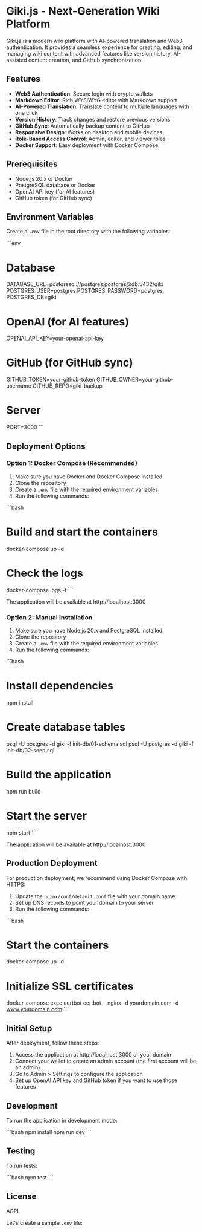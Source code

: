# Giki.js - Next-Generation Wiki Platform

Giki.js is a modern wiki platform with AI-powered translation and Web3 authentication. It provides a seamless experience for creating, editing, and managing wiki content with advanced features like version history, AI-assisted content creation, and GitHub synchronization.

## Features

- **Web3 Authentication**: Secure login with crypto wallets
- **Markdown Editor**: Rich WYSIWYG editor with Markdown support
- **AI-Powered Translation**: Translate content to multiple languages with one click
- **Version History**: Track changes and restore previous versions
- **GitHub Sync**: Automatically backup content to GitHub
- **Responsive Design**: Works on desktop and mobile devices
- **Role-Based Access Control**: Admin, editor, and viewer roles
- **Docker Support**: Easy deployment with Docker Compose

## Prerequisites

- Node.js 20.x or Docker
- PostgreSQL database or Docker
- OpenAI API key (for AI features)
- GitHub token (for GitHub sync)

## Environment Variables

Create a `.env` file in the root directory with the following variables:

\`\`\`env
# Database
DATABASE_URL=postgresql://postgres:postgres@db:5432/giki
POSTGRES_USER=postgres
POSTGRES_PASSWORD=postgres
POSTGRES_DB=giki



# OpenAI (for AI features)
OPENAI_API_KEY=your-openai-api-key

# GitHub (for GitHub sync)
GITHUB_TOKEN=your-github-token
GITHUB_OWNER=your-github-username
GITHUB_REPO=giki-backup

# Server
PORT=3000
\`\`\`

## Deployment Options

### Option 1: Docker Compose (Recommended)

1. Make sure you have Docker and Docker Compose installed
2. Clone the repository
3. Create a `.env` file with the required environment variables
4. Run the following commands:

\`\`\`bash
# Build and start the containers
docker-compose up -d

# Check the logs
docker-compose logs -f
\`\`\`

The application will be available at http://localhost:3000

### Option 2: Manual Installation

1. Make sure you have Node.js 20.x and PostgreSQL installed
2. Clone the repository
3. Create a `.env` file with the required environment variables
4. Run the following commands:

\`\`\`bash
# Install dependencies
npm install

# Create database tables
psql -U postgres -d giki -f init-db/01-schema.sql
psql -U postgres -d giki -f init-db/02-seed.sql

# Build the application
npm run build

# Start the server
npm start
\`\`\`

The application will be available at http://localhost:3000

## Production Deployment

For production deployment, we recommend using Docker Compose with HTTPS:

1. Update the `nginx/conf/default.conf` file with your domain name
2. Set up DNS records to point your domain to your server
3. Run the following commands:

\`\`\`bash
# Start the containers
docker-compose up -d

# Initialize SSL certificates
docker-compose exec certbot certbot --nginx -d yourdomain.com -d www.yourdomain.com
\`\`\`

## Initial Setup

After deployment, follow these steps:

1. Access the application at http://localhost:3000 or your domain
2. Connect your wallet to create an admin account (the first account will be an admin)
3. Go to Admin > Settings to configure the application
4. Set up OpenAI API key and GitHub token if you want to use those features

## Development

To run the application in development mode:

\`\`\`bash
npm install
npm run dev
\`\`\`

## Testing

To run tests:

\`\`\`bash
npm test
\`\`\`

## License

AGPL


Let's create a sample `.env` file:

